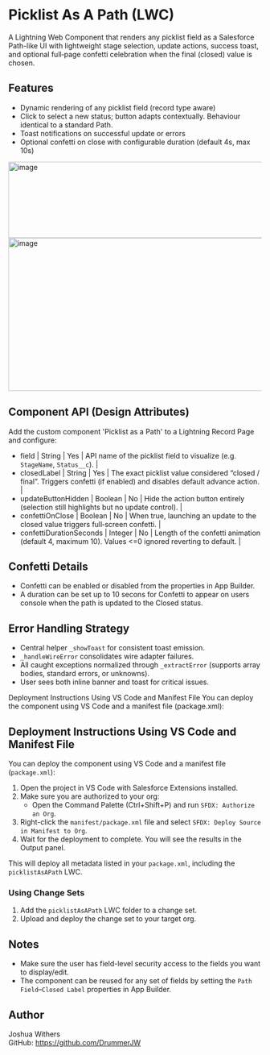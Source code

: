 # Picklist As A Path (LWC)
A Lightning Web Component that renders any picklist field as a Salesforce Path-like UI with lightweight stage selection, update actions, success toast, and optional full‑page confetti celebration when the final (closed) value is chosen.

## Features
- Dynamic rendering of any picklist field (record type aware)
- Click to select a new status; button adapts contextually. Behaviour identical to a standard Path.
- Toast notifications on successful update or errors
- Optional confetti on close with configurable duration (default 4s, max 10s)


<img width="848" height="151" alt="image" src="https://github.com/user-attachments/assets/43420d95-7a7b-4188-98d3-fed85ec7b51a" />




<img width="860" height="304" alt="image" src="https://github.com/user-attachments/assets/85e98272-c837-4321-949d-3ef0f3ac2430" />



## Component API (Design Attributes)
Add the custom component 'Picklist as a Path' to a Lightning Record Page and configure:

- field | String | Yes | API name of the picklist field to visualize (e.g. `StageName`, `Status__c`). |
- closedLabel | String | Yes | The exact picklist value considered “closed / final”. Triggers confetti (if enabled) and disables default advance action. |
- updateButtonHidden | Boolean | No | Hide the action button entirely (selection still highlights but no update control). |
- confettiOnClose | Boolean | No | When true, launching an update to the closed value triggers full‑screen confetti. |
- confettiDurationSeconds | Integer | No | Length of the confetti animation (default 4, maximum 10). Values <=0 ignored reverting to default. |


## Confetti Details
- Confetti can be enabled or disabled from the properties in App Builder.
- A duration can be set up to 10 secons for Confetti to appear on users console when the path is updated to the Closed status.


## Error Handling Strategy
- Central helper `_showToast` for consistent toast emission.
- `_handleWireError` consolidates wire adapter failures.
- All caught exceptions normalized through `_extractError` (supports array bodies, standard errors, or unknowns).
- User sees both inline banner and toast for critical issues.

Deployment Instructions Using VS Code and Manifest File
You can deploy the component using VS Code and a manifest file (package.xml):

## Deployment Instructions Using VS Code and Manifest File

You can deploy the component using VS Code and a manifest file (`package.xml`):

1. Open the project in VS Code with Salesforce Extensions installed.
2. Make sure you are authorized to your org:
	- Open the Command Palette (Ctrl+Shift+P) and run `SFDX: Authorize an Org`.
3. Right-click the `manifest/package.xml` file and select `SFDX: Deploy Source in Manifest to Org`.
4. Wait for the deployment to complete. You will see the results in the Output panel.

This will deploy all metadata listed in your `package.xml`, including the `picklistAsAPath` LWC.


### Using Change Sets
1. Add the `picklistAsAPath` LWC folder to a change set.
2. Upload and deploy the change set to your target org.



## Notes
- Make sure the user has field-level security access to the fields you want to display/edit.
- The component can be reused for any set of fields by setting the `Path Field`–`Closed Label` properties in App Builder.


## Author
Joshua Withers  
GitHub: https://github.com/DrummerJW
